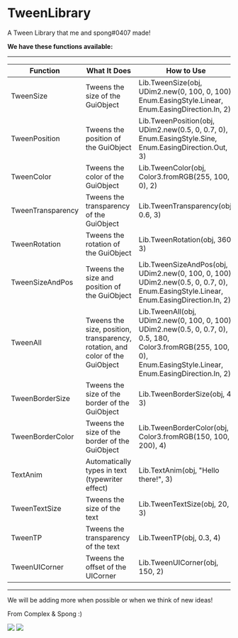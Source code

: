 # TweenLibrary
A Tween Library that me and spong#0407 made!

**We have these functions available:**
___
Function | What It Does | How to Use
--- | --- | ---
TweenSize | Tweens the size of the GuiObject | Lib.TweenSize(obj, UDim2.new(0, 100, 0, 100), Enum.EasingStyle.Linear, Enum.EasingDirection.In, 2)
TweenPosition | Tweens the position of the GuiObject | Lib.TweenPosition(obj, UDim2.new(0.5, 0, 0.7, 0), Enum.EasingStyle.Sine, Enum.EasingDirection.Out, 3)
TweenColor | Tweens the color of the GuiObject | Lib.TweenColor(obj, Color3.fromRGB(255, 100, 0), 2)
TweenTransparency | Tweens the transparency of the GuiObject | Lib.TweenTransparency(obj, 0.6, 3)
TweenRotation | Tweens the rotation of the GuiObject | Lib.TweenRotation(obj, 360, 3)
TweenSizeAndPos | Tweens the size and position of the GuiObject | Lib.TweenSizeAndPos(obj, UDim2.new(0, 100, 0, 100), UDim2.new(0.5, 0, 0.7, 0), Enum.EasingStyle.Linear, Enum.EasingDirection.In, 2)
TweenAll | Tweens the size, position, transparency, rotation, and color of the GuiObject | Lib.TweenAll(obj, UDim2.new(0, 100, 0, 100), UDim2.new(0.5, 0, 0.7, 0), 0.5, 180, Color3.fromRGB(255, 100, 0), Enum.EasingStyle.Linear, Enum.EasingDirection.In, 2)
TweenBorderSize | Tweens the size of the border of the GuiObject | Lib.TweenBorderSize(obj, 4, 3)
TweenBorderColor | Tweens the size of the border of the GuiObject | Lib.TweenBorderColor(obj, Color3.fromRGB(150, 100, 200), 4)
TextAnim | Automatically types in text (typewriter effect) | Lib.TextAnim(obj, "Hello there!", 3)
TweenTextSize | Tweens the size of the text | Lib.TweenTextSize(obj, 20, 3)
TweenTP | Tweens the transparency of the text | Lib.TweenTP(obj, 0.3, 4)
TweenUICorner | Tweens the offset of the UICorner | Lib.TweenUICorner(obj, 150, 2)
___

We will be adding more when possible or when we think of new ideas!

From Complex & Spong :)

![](https://cdn.discordapp.com/avatars/681703297786314754/df9ca38ad0f280d1780889578b714942.png?size=256)
![](https://cdn.discordapp.com/avatars/409152449824292864/8d6084f733126ae3e972a7f6c1bc350d.png?size=256)
